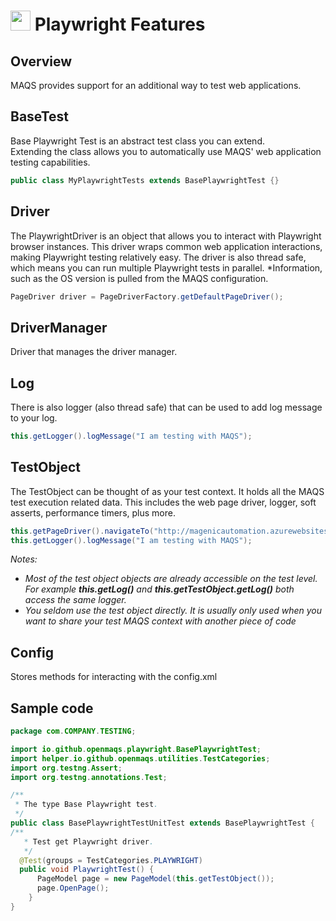 # <img src="resources/MAQS.jpg" height="32" width="32"> Playwright Features

## Overview
MAQS provides support for an additional way to test web applications.	

## BaseTest
Base Playwright Test is an abstract test class you can extend.  
Extending the class allows you to automatically use MAQS' web application testing capabilities.
```java
public class MyPlaywrightTests extends BasePlaywrightTest {}
```

## Driver
The PlaywrightDriver is an object that allows you to interact with Playwright browser instances.
This driver wraps common web application interactions, making Playwright testing relatively easy.
The driver is also thread safe, which means you can run multiple Playwright tests in parallel.
*Information, such as the OS version is pulled from the MAQS configuration.
```java
PageDriver driver = PageDriverFactory.getDefaultPageDriver();
```

## DriverManager
Driver that manages the driver manager.

## Log
There is also logger (also thread safe) that can be used to add log message to your log.
```java
this.getLogger().logMessage("I am testing with MAQS");
```

## TestObject
The TestObject can be thought of as your test context.
It holds all the MAQS test execution related data.
This includes the web page driver, logger, soft asserts, performance timers, plus more.

```java
this.getPageDriver().navigateTo("http://magenicautomation.azurewebsites.net/");
this.getLogger().logMessage("I am testing with MAQS");
```
*Notes:*  
* *Most of the test object objects are already accessible on the test level. For example **this.getLog()** and **this.getTestObject.getLog()** both access the same logger.*
* *You seldom use the test object directly. It is usually only used when you want to share your test MAQS context with another piece of code*

## Config
Stores methods for interacting with the config.xml

## Sample code
```java
package com.COMPANY.TESTING;

import io.github.openmaqs.playwright.BasePlaywrightTest;
import helper.io.github.openmaqs.utilities.TestCategories;
import org.testng.Assert;
import org.testng.annotations.Test;

/**
 * The type Base Playwright test.
 */
public class BasePlaywrightTestUnitTest extends BasePlaywrightTest {
/**
   * Test get Playwright driver.
   */
  @Test(groups = TestCategories.PLAYWRIGHT)
  public void PlaywrightTest() {
      PageModel page = new PageModel(this.getTestObject());
      page.OpenPage();
    }   
}
```